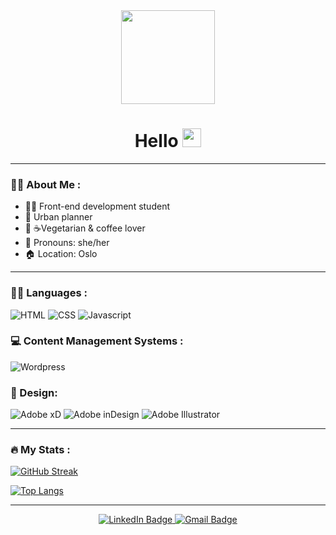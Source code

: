 <div id="header" align="center">
  <img src= "https://media.giphy.com/media/SUcApSWjPwQMARvcM8/giphy.gif" width="150"/>
  
<h1>
  Hello
  <img src="https://media.giphy.com/media/hvRJCLFzcasrR4ia7z/giphy.gif" width="30px"/>
  </h1>
</div>


---

### :sassy_woman: About Me :
- 👩‍🎓 Front-end development student
- 🏤 Urban planner
- 🌱 ☕Vegetarian & coffee lover
- 👩 Pronouns: she/her
- 🏠 Location: Oslo
 
 
 ---

### :woman_technologist: Languages :
<div id="languages" align="left">
<img src="https://img.shields.io/badge/HTML5-E34F26?style=for-the-badge&logo=html5&logoColor=white" alt="HTML"/>
<img src="https://img.shields.io/badge/CSS3-1572B6?style=for-the-badge&logo=css3&logoColor=white" alt="CSS"/>
<img src="https://img.shields.io/badge/JavaScript-323330?style=for-the-badge&logo=javascript&logoColor=F7DF1E" alt="Javascript"/>
</div>



### 💻 Content Management Systems :
<div id="CMS" align="left">
<img src="https://img.shields.io/badge/Wordpress-21759B?style=for-the-badge&logo=wordpress&logoColor=white" alt="Wordpress"/>
</div>



### 🎨 Design:
<div id="design" align="left">
<img src="https://img.shields.io/badge/Adobe%20XD-470137?style=for-the-badge&logo=Adobe%20XD&logoColor=#FF61F6" alt="Adobe xD"/>
<img src="https://img.shields.io/badge/Adobe%20InDesign-FF3366?style=for-the-badge&logo=Adobe%20InDesign&logoColor=white" alt="Adobe inDesign"/>
<img src="https://img.shields.io/badge/Adobe%20Illustrator-FF9A00?style=for-the-badge&logo=adobe%20illustrator&logoColor=white" alt="Adobe Illustrator"/>
</div>


---

### :fire: My Stats :
[![GitHub Streak](http://github-readme-streak-stats.herokuapp.com?user=Kinga89&theme=dark&background=000000)](https://git.io/streak-stats)



[![Top Langs](https://github-readme-stats.vercel.app/api/top-langs/?username=Kinga89&layout=compact)](https://github.com/Kinga89/github-readme-stats)

---

<div id="social" align="center">
<a href="https://www.linkedin.com/in/kinga-kot-3a4b8a149/">
  <img src="https://img.shields.io/badge/LinkedIn-blue?style=for-the-badge&logo=linkedin&logoColor=white" alt="LinkedIn Badge"/>
 </a>
  <a href="kotkiga89@gmail.com">
  <img src="https://img.shields.io/badge/Gmail-D14836?style=for-the-badge&logo=gmail&logoColor=white" alt="Gmail Badge"/>
 </a>
</div>


<div align="center">
  <img src="https://komarev.com/ghpvc/?username=Kinga89&style=flat-square&color=blue" alt=""/>
</div>
